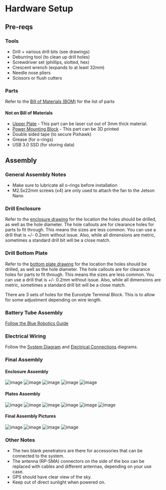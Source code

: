 
# Hardware Setup

## Pre-reqs
### Tools
- Drill + various drill bits (see drawings)
- Deburring tool (to clean up drill holes)
- Screwdriver set (phillips, slotted, hex)
- Crescent wrench (expands to at least 32mm)
- Needle nose pliers
- Scissors or flush cutters

### Parts
Refer to the [Bill of Materials (BOM)](bill_of_materials.pdf) for the list of parts

#### Not on Bill of Materials
- [Upper Plate](drawings_and_cad/upper_plate/) - This part can be laser cut out of 3mm thick material.
- [Power Mounting Block](drawings_and_cad/power_mounting_block/) - This part can be 3D printed
- Double sided tape (to secure Pixhawk)
- Grease (for o-rings)
- USB 3.0 SSD (for storing data)

## Assembly

### General Assembly Notes
- Make sure to lubricate all o-rings before installation
- M2.5x22mm screws (x4) are only used to attach the fan to the Jetson Nano

### Drill Enclosure
Refer to the [enclosure drawing](drawings_and_cad/enclosure/DRW-0023-01_PTS-25340-C_with_holes.pdf) for the location the holes should be drilled, as well as the hole diameter. The hole callouts are for clearance holes for parts to fit through. This means the sizes are less common. You can use a drill that is +/- 0.2mm without issue. Also, while all dimensions are metric, sometimes a standard drill bit will be a close match.

### Drill Bottom Plate
Refer to the [bottom plate drawing](drawings_and_cad/lower_plate/DRW-0019-01_PTV-25340_with_holes.pdf) for the location the holes should be drilled, as well as the hole diameter. The hole callouts are for clearance holes for parts to fit through. This means the sizes are less common. You can use a drill that is +/- 0.2mm without issue. Also, while all dimensions are metric, sometimes a standard drill bit will be a close match.

There are 3 sets of holes for the Eurostyle Terminal Block. This is to allow for some adjustment depending on wire length.

### Battery Tube Assembly
[Follow the Blue Robotics Guide](https://bluerobotics.com/learn/watertight-enclosure-assembly-guide/)

### Electrical Wiring
Follow the [System Diagram](system_diagram.pdf) and [Electrical Connections](electrical_connections.pdf) diagrams.

### Final Assembly
#### Enclosure Assembly
![image](./images/cad_iso_box.png)
![image](./images/cad_top_box_no_lid.png)
![image](./images/cad_front_box.png)
![image](./images/cad_left_box.png)
![image](./images/cad_back_box.png)

#### Plates Assembly
![image](./images/cad_iso_plate.png)
![image](./images/cad_front_plates.png)
![image](./images/cad_left_plates.png)
![image](./images/cad_back_plates.png)
![image](./images/cad_right_plates.png)
![image](./images/cad_top_plates.png)

#### Final Assembly Pictures
![image](./images/final_system_1.PNG)
![image](./images/final_system_2.PNG)
![image](./images/final_system_3.PNG)
![image](./images/final_system_4.png)

### Other Notes
- The two blank penetrators are there for accessories that can be connected to the system.
- The antenna (RP-SMA) connectors on the side of the box can be replaced with cables and different antennas, depending on your use case.
- GPS should have clear view of the sky.
- Keep out of direct sunlight when powered on.